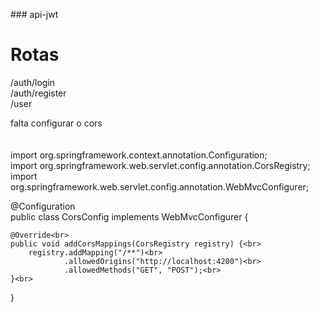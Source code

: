 ###   a p i - j w t 

<h1>
  Rotas
</h1>
<p>
  /auth/login <br>
  /auth/register <br>
  /user
</p>
 
<span>falta configurar o cors</span

<p>
  <br><br><br>
import org.springframework.context.annotation.Configuration;<br>
import org.springframework.web.servlet.config.annotation.CorsRegistry;<br>
import org.springframework.web.servlet.config.annotation.WebMvcConfigurer;<br>

@Configuration<br>
public class CorsConfig implements WebMvcConfigurer {<br>

    @Override<br>
    public void addCorsMappings(CorsRegistry registry) {<br>
        registry.addMapping("/**")<br>
                .allowedOrigins("http://localhost:4200")<br>
                .allowedMethods("GET", "POST");<br>
    }<br>
}<br>
</p>

